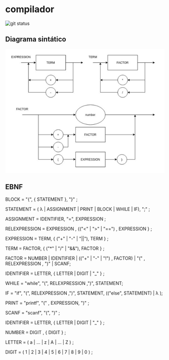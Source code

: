 # compilador

![git status](http://3.129.230.99/svg/MarceloCMiguel/compilador)

## Diagrama sintático 

![alt_text](images/diagrama.png)

## EBNF

BLOCK = "{", { STATEMENT }, "}" ;

STATEMENT = ( λ | ASSIGNMENT | PRINT | BLOCK | WHILE | IF), ";" ;

ASSIGNMENT = IDENTIFIER, "=", EXPRESSION ;

RELEXPRESSION = EXPRESSION , {("<" | ">" | "==") , EXPRESSION } ;

EXPRESSION = TERM, { ("+" | "-" | "||"), TERM } ;

TERM = FACTOR, { ("*" | "/" | "&&"), FACTOR } ;

FACTOR = NUMBER | IDENTIFIER | (("+" | "-" | "!") , FACTOR) | "(" , RELEXPRESSION , ")" | SCANF;

IDENTIFIER = LETTER, { LETTER | DIGIT | "_" } ;

WHILE = "while", "(", RELEXPRESSION ,")", STATEMENT;

IF = "if", "(", RELEXPRESSION ,")", STATEMENT, (("else", STATEMENT) | λ );

PRINT = "printf", "(" , EXPRESSION, ")" ;

SCANF = "scanf", "(", ")" ;

IDENTIFIER = LETTER, { LETTER | DIGIT | "_" } ;

NUMBER = DIGIT , { DIGIT } ;

LETTER = ( a | ... | z | A | ... | Z ) ;

DIGIT = ( 1 | 2 | 3 | 4 | 5 | 6 | 7 | 8 | 9 | 0 ) ;
